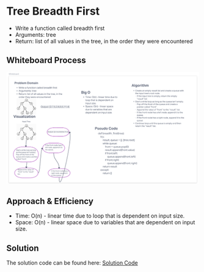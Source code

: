 # Tree Breadth First
<!-- Description of the challenge -->
- Write a function called breadth first
- Arguments: tree
- Return: list of all values in the tree, in the order they were encountered
## Whiteboard Process
<!-- Embedded whiteboard image -->
![Tree Breadth First](code_challenge17_wb.png)
## Approach & Efficiency
<!-- What approach did you take? Why? What is the Big O space/time for this approach? -->
- Time: O(n) - linear time due to loop that is dependent on input size.
- Space: O(n) - linear space due to variables that are dependent on input size.
## Solution
<!-- Show how to run your code, and examples of it in action -->
The solution code can be found here: [Solution Code](../../code_challenges/tree_breadth_first.py)
